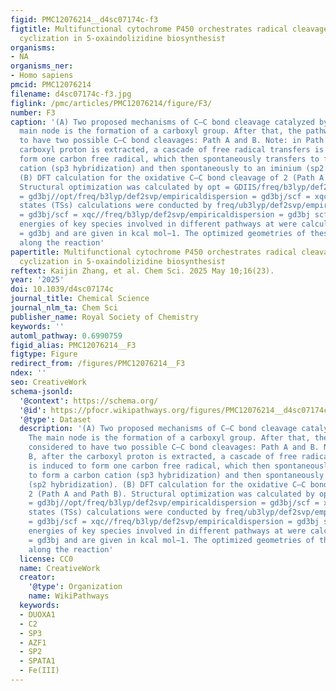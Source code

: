 ```yaml
---
figid: PMC12076214__d4sc07174c-f3
figtitle: Multifunctional cytochrome P450 orchestrates radical cleavage and non-radical
  cyclization in 5-oxaindolizidine biosynthesis†
organisms:
- NA
organisms_ner:
- Homo sapiens
pmcid: PMC12076214
filename: d4sc07174c-f3.jpg
figlink: /pmc/articles/PMC12076214/figure/F3/
number: F3
caption: '(A) Two proposed mechanisms of C–C bond cleavage catalyzed by PnltC. The
  main node is the formation of a carboxyl group. After that, the pathway is considered
  to have two possible C–C bond cleavages: Path A and B. Note: in Path B, after the
  carboxyl proton is extracted, a cascade of free radical transfers is induced to
  form one carbon free radical, which then spontaneously transfers to form a carbon
  cation (sp3 hybridization) and then spontaneously to an iminium (sp2 hybridization).
  (B) DFT calculation for the oxidative C–C bond cleavage of 2 (Path A and Path B).
  Structural optimization was calculated by opt = GDIIS/freq/b3lyp/def2svp/empiricaldispersion
  = gd3bj//opt/freq/b3lyp/def2svp/empiricaldispersion = gd3bj/scf = xqc; Transition
  states (TSs) calculations were conducted by freq/ub3lyp/def2svp/empiricaldispersion
  = gd3bj/scf = xqc//freq/b3lyp/def2svp/empiricaldispersion = gd3bj scf = xqc; the
  energies of key species involved in different pathways at were calculated by b3lyp/def2tzvp/empiricaldispersion
  = gd3bj and are given in kcal mol−1. The optimized geometries of these key species
  along the reaction'
papertitle: Multifunctional cytochrome P450 orchestrates radical cleavage and non-radical
  cyclization in 5-oxaindolizidine biosynthesis†
reftext: Kaijin Zhang, et al. Chem Sci. 2025 May 10;16(23).
year: '2025'
doi: 10.1039/d4sc07174c
journal_title: Chemical Science
journal_nlm_ta: Chem Sci
publisher_name: Royal Society of Chemistry
keywords: ''
automl_pathway: 0.6990759
figid_alias: PMC12076214__F3
figtype: Figure
redirect_from: /figures/PMC12076214__F3
ndex: ''
seo: CreativeWork
schema-jsonld:
  '@context': https://schema.org/
  '@id': https://pfocr.wikipathways.org/figures/PMC12076214__d4sc07174c-f3.html
  '@type': Dataset
  description: '(A) Two proposed mechanisms of C–C bond cleavage catalyzed by PnltC.
    The main node is the formation of a carboxyl group. After that, the pathway is
    considered to have two possible C–C bond cleavages: Path A and B. Note: in Path
    B, after the carboxyl proton is extracted, a cascade of free radical transfers
    is induced to form one carbon free radical, which then spontaneously transfers
    to form a carbon cation (sp3 hybridization) and then spontaneously to an iminium
    (sp2 hybridization). (B) DFT calculation for the oxidative C–C bond cleavage of
    2 (Path A and Path B). Structural optimization was calculated by opt = GDIIS/freq/b3lyp/def2svp/empiricaldispersion
    = gd3bj//opt/freq/b3lyp/def2svp/empiricaldispersion = gd3bj/scf = xqc; Transition
    states (TSs) calculations were conducted by freq/ub3lyp/def2svp/empiricaldispersion
    = gd3bj/scf = xqc//freq/b3lyp/def2svp/empiricaldispersion = gd3bj scf = xqc; the
    energies of key species involved in different pathways at were calculated by b3lyp/def2tzvp/empiricaldispersion
    = gd3bj and are given in kcal mol−1. The optimized geometries of these key species
    along the reaction'
  license: CC0
  name: CreativeWork
  creator:
    '@type': Organization
    name: WikiPathways
  keywords:
  - DUOXA1
  - C2
  - SP3
  - AZF1
  - SP2
  - SPATA1
  - Fe(III)
---
```

